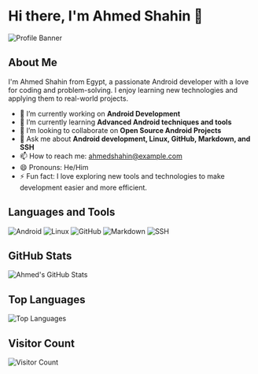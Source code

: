 # Hi there, I'm Ahmed Shahin 👋 

![Profile Banner](https://www.etsy.com/listing/1423775075/twitch-offline-banner-twitch-profile)

## About Me

I'm Ahmed Shahin from Egypt, a passionate Android developer with a love for coding and problem-solving. I enjoy learning new technologies and applying them to real-world projects. 

- 🔭 I’m currently working on **Android Development**
- 🌱 I’m currently learning **Advanced Android techniques and tools**
- 👯 I’m looking to collaborate on **Open Source Android Projects**
- 💬 Ask me about **Android development, Linux, GitHub, Markdown, and SSH**
- 📫 How to reach me: [ahmedshahin@example.com](mailto:ahmedshahinX0X@gmail.com)
- 😄 Pronouns: He/Him
- ⚡ Fun fact: I love exploring new tools and technologies to make development easier and more efficient.

## Languages and Tools

![Android](https://img.shields.io/badge/-Android-3DDC84?style=flat-square&logo=android&logoColor=white)
![Linux](https://img.shields.io/badge/-Linux-FCC624?style=flat-square&logo=linux&logoColor=black)
![GitHub](https://img.shields.io/badge/-GitHub-181717?style=flat-square&logo=github&logoColor=white)
![Markdown](https://img.shields.io/badge/-Markdown-000000?style=flat-square&logo=markdown&logoColor=white)
![SSH](https://img.shields.io/badge/-SSH-4CAF50?style=flat-square&logo=ssh&logoColor=white)

## GitHub Stats

![Ahmed's GitHub Stats](https://github-readme-stats.vercel.app/api?username=GitFASTBOOT&show_icons=true&theme=radical)

## Top Languages

![Top Languages](https://github-readme-stats.vercel.app/api/top-langs/?username=GitFASTBOOT&layout=compact&theme=radical)

## Visitor Count

![Visitor Count](https://visitor-badge.glitch.me/badge?page_id=GitFASTBOOT.GitFASTBOOT)
